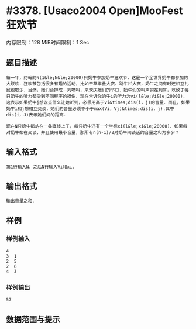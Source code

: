 # #3378. [Usaco2004 Open]MooFest 狂欢节

内存限制：128 MiB时间限制：1 Sec

## 题目描述

    每一年，约翰的N(1&le;N&le;20000)只奶牛参加奶牛狂欢节．这是一个全世界奶牛都参加的大联欢．狂欢节包括很多有趣的活动，比如干草堆叠大赛、跳牛栏大赛，奶牛之间有时还相互扎屁股取乐．当然，她们会排成一列嚎叫，来欢庆她们的节日．奶牛们的叫声实在刺耳，以致于每只奶牛的听力都受到不同程序的损伤．现在告诉你奶牛i的听力为vi(l&le;Vi&le;20000)，这表示如果奶牛j想说点什么让她听到，必须用高于vi&times;dis(i，j)的音量．而且，如果奶牛i和j想相互交谈，她们的音量必须不小于max(Vi，Vj)&times;dis(i，j).其中dis(i，J)表示她们间的距离．

    现在N只奶牛都站在一条直线上了，每只奶牛还有一个坐标xi(l&le;xi&le;20000)．如果每对奶牛都在交谈，并且使用最小音量，那所有n(n-1)/2对奶牛间谈话的音量之和为多少？

## 输入格式

    第1行输入N，之后N行输入Vi和xi．

## 输出格式

    输出音量之和．

## 样例

### 样例输入

    
    4
    3  1
    2  5
    2  6
    4  3
    
    

### 样例输出

    
    57
    
    

## 数据范围与提示
